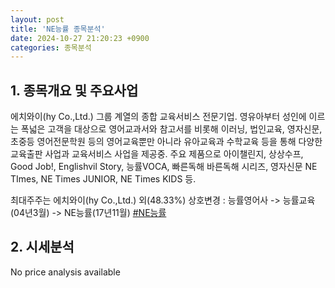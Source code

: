 ```yaml
---
layout: post
title: 'NE능률 종목분석'
date: 2024-10-27 21:20:23 +0900
categories: 종목분석
---
```


## 1. 종목개요 및 주요사업

에치와이(hy Co.,Ltd.) 그룹 계열의 종합 교육서비스 전문기업. 영유아부터 성인에 이르는 폭넓은 고객을 대상으로 영어교과서와 참고서를 비롯해 이러닝, 법인교육, 영자신문, 초중등 영어전문학원 등의 영어교육뿐만 아니라 유아교육과 수학교육 등을 통해 다양한 교육출판 사업과 교육서비스 사업을 제공중. 주요 제품으로 아이챌린지, 상상수프, Good Job!, Englishvil Story, 능률VOCA, 빠른독해 바른독해 시리즈, 영자신문 NE TImes, NE Times JUNIOR, NE Times KIDS 등. 

최대주주는 에치와이(hy Co.,Ltd.) 외(48.33%)  상호변경 : 능률영어사 -> 능률교육(04년3월) -> NE능률(17년11월)
[#NE능률](#)

## 2. 시세분석

No price analysis available
